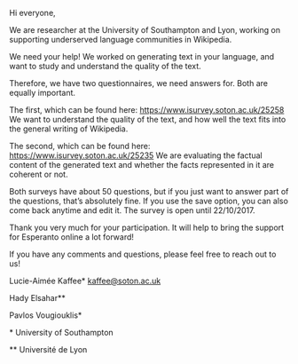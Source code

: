Hi everyone,

We are researcher at the University of Southampton and Lyon, working on supporting underserved language communities in Wikipedia.

We need your help!
We worked on generating text in your language, and want to study and understand the quality of the text. 

Therefore, we have two questionnaires, we need answers for. Both are equally important.

The first, which can be found here: https://www.isurvey.soton.ac.uk/25258
We want to understand the quality of the text, and how well the text fits into the general writing of Wikipedia.

The second, which can be found here: https://www.isurvey.soton.ac.uk/25235
We are evaluating the factual content of the generated text and whether the facts represented in it are coherent or not.

Both surveys have about 50 questions, but if you just want to answer part of the questions, that’s absolutely fine. If you use the save option, you can also come back anytime and edit it.
The survey is open until 22/10/2017.

Thank you very much for your participation. It will help to bring the support for Esperanto online a lot forward! 

If you have any comments and questions, please feel free to reach out to us!

Lucie-Aimée Kaffee* kaffee@soton.ac.uk

Hady Elsahar**

Pavlos Vougiouklis*

<p>* University of Southampton</p>
** Université de Lyon  
